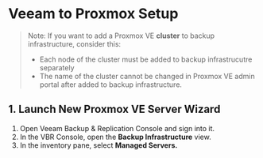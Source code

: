 # Veeam to Proxmox Setup

> Note: 
> If you want to add a Proxmox VE **cluster** to backup infrastructure, consider this: 
> - Each node of the cluster must be added to backup infrastrucutre separately
> - The name of the cluster cannot be changed in Proxmox VE admin portal after added to backup infrastructure. 

## 1. Launch New Proxmox VE Server Wizard

1. Open Veeam Backup & Replication Console and sign into it. 
2. In the VBR Console, open the **Backup Infrastructure** view.
3. In the inventory pane, select **Managed Servers.**